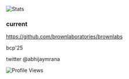 ![Stats](https://github-readme-stats.vercel.app/api?username=abhijayrana&count_private=true&show_icons=true&theme=radical&layout=compact)

### current

https://github.com/brownlaboratories/brownlabs

bcp'25

twitter @abhijaymrana

<!---
abhijayrana/abhijayrana is a ✨ special ✨ repository because its `README.md` (this file) appears on your GitHub profile.
You can click the Preview link to take a look at your changes.
--->

![Profile Views](https://komarev.com/ghpvc/?username=abhijayrana)
